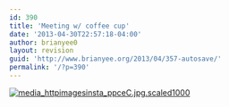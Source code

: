 ```yaml
---
id: 390
title: 'Meeting w/ coffee cup'
date: '2013-04-30T22:57:18-04:00'
author: brianyee0
layout: revision
guid: 'http://www.brianyee.org/2013/04/357-autosave/'
permalink: '/?p=390'
---
```


[![media_httpimagesinsta_ppceC.jpg.scaled1000](https://i0.wp.com/www.brianyee.org/wp-content/uploads/2011/03/media_httpimagesinsta_ppceC.jpg.scaled1000.jpg?resize=400%2C400)](https://i0.wp.com/www.brianyee.org/wp-content/uploads/2011/03/media_httpimagesinsta_ppceC.jpg.scaled1000.jpg)